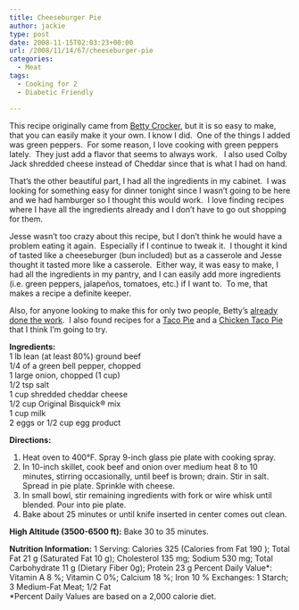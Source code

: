 ```yaml
---
title: Cheeseburger Pie
author: jackie
type: post
date: 2008-11-15T02:03:23+00:00
url: /2008/11/14/67/cheeseburger-pie
categories:
  - Meat
tags:
  - Cooking for 2
  - Diabetic Friendly

---
```

This recipe originally came from [Betty Crocker][1], but it is so easy to make, that you can easily make it your own. I know I did.  One of the things I added was green peppers.  For some reason, I love cooking with green peppers lately.  They just add a flavor that seems to always work.   I also used Colby Jack shredded cheese instead of Cheddar since that is what I had on hand.

That&#8217;s the other beautiful part, I had all the ingredients in my cabinet.  I was looking for something easy for dinner tonight since I wasn&#8217;t going to be here and we had hamburger so I thought this would work.  I love finding recipes where I have all the ingredients already and I don&#8217;t have to go out shopping for them.

Jesse wasn&#8217;t too crazy about this recipe, but I don&#8217;t think he would have a problem eating it again.  Especially if I continue to tweak it.  I thought it kind of tasted like a cheeseburger (bun included) but as a casserole and Jesse thought it tasted more like a casserole.  Either way, it was easy to make, I had all the ingredients in my pantry, and I can easily add more ingredients (i.e. green peppers, jalapeños, tomatoes, etc.) if I want to.  To me, that makes a recipe a definite keeper.

Also, for anyone looking to make this for only two people, Betty&#8217;s [already done the work][2].  I also found recipes for a [Taco Pie][3] and a [Chicken Taco Pie][4] that I think I&#8217;m going to try.<img decoding="async" style="margin: 0pt 0pt 10px 10px; float: right;" src="http://www.bettycrocker.com/images/beautyshots/r35487fp.jpg" alt="" />

**Ingredients:**  
1 lb lean (at least 80%) ground beef  
1/4 of a green bell pepper, chopped  
1 large onion, chopped (1 cup)  
1/2 tsp salt  
1 cup shredded cheddar cheese  
1/2 cup Original Bisquick® mix  
1 cup milk  
2 eggs or 1/2 cup egg product

**Directions:**

  1. Heat oven to 400°F. Spray 9-inch glass pie plate with cooking spray.
  2. In 10-inch skillet, cook beef and onion over medium heat 8 to 10 minutes, stirring occasionally, until beef is brown; drain. Stir in salt. Spread in pie plate. Sprinkle with cheese.
  3. In small bowl, stir remaining ingredients with fork or wire whisk until blended. Pour into pie plate.
  4. Bake about 25 minutes or until knife inserted in center comes out clean.

**High Altitude (3500-6500 ft):** Bake 30 to 35 minutes.

**Nutrition Information:** 1 Serving: Calories 325 (Calories from Fat 190 ); Total Fat 21 g (Saturated Fat 10 g); Cholesterol 135 mg; Sodium 530 mg; Total Carbohydrate 11 g (Dietary Fiber 0g); Protein 23 g Percent Daily Value*: Vitamin A 8 %; Vitamin C 0%; Calcium 18 %; Iron 10 % Exchanges: 1 Starch; 3 Medium-Fat Meat; 1/2 Fat  
*Percent Daily Values are based on a 2,000 calorie diet.

 [1]: http://www.bettycrocker.com/recipes/recipe.aspx?recipeID=35487
 [2]: http://www.bettycrocker.com/recipes/recipe.aspx?recipeID=40656
 [3]: http://www.bettycrocker.com/Recipes/Recipe.aspx?recipeId=35941
 [4]: http://www.bettycrocker.com/Recipes/Recipe.aspx?recipeId=35317